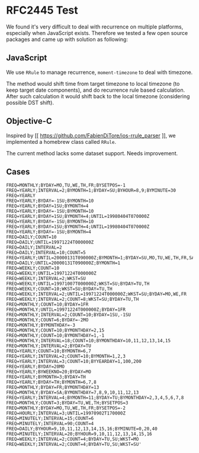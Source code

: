 RFC2445 Test
============

We found it's very difficult to deal with recurrence on multiple platforms, 
especially when JavaScript exists. Therefore we tested a few open source
packages and came up with solution as following:

JavaScript
----------

We use `RRule` to manage recurrence, `moment-timezone` to deal with timezone.

The method would shift time from target timezone to local timezone (to keep 
target date components), and do recurrence rule based calculation. After such 
calculation it would shift back to the local timezone (considering possible
DST shift).


Objective-C
-----------

Inspired by [[ https://github.com/FabienDiTore/ios-rrule_parser ]], we 
implemented a homebrew class called `RRule`.

The current method lacks some dataset support. Needs improvement.


Cases
-----
```
FREQ=MONTHLY;BYDAY=MO,TU,WE,TH,FR;BYSETPOS=-1
FREQ=YEARLY;INTERVAL=2;BYMONTH=1;BYDAY=SU;BYHOUR=8,9;BYMINUTE=30
FREQ=YEARLY
FREQ=YEARLY;BYDAY=-1SU;BYMONTH=10
FREQ=YEARLY;BYDAY=1SU;BYMONTH=4
FREQ=YEARLY;BYDAY=-1SU;BYMONTH=10
FREQ=YEARLY;BYDAY=1SU;BYMONTH=4;UNTIL=19980404T070000Z
FREQ=YEARLY;BYDAY=-1SU;BYMONTH=10
FREQ=YEARLY;BYDAY=1SU;BYMONTH=4;UNTIL=19980404T070000Z
FREQ=YEARLY;BYDAY=-1SU;BYMONTH=4
FREQ=DAILY;COUNT=10
FREQ=DAILY;UNTIL=19971224T000000Z
FREQ=DAILY;INTERVAL=2
FREQ=DAILY;INTERVAL=10;COUNT=5
FREQ=YEARLY;UNTIL=20000131T090000Z;BYMONTH=1;BYDAY=SU,MO,TU,WE,TH,FR,SA
FREQ=DAILY;UNTIL=20000131T090000Z;BYMONTH=1
FREQ=WEEKLY;COUNT=10
FREQ=WEEKLY;UNTIL=19971224T000000Z
FREQ=WEEKLY;INTERVAL=2;WKST=SU
FREQ=WEEKLY;UNTIL=19971007T000000Z;WKST=SU;BYDAY=TU,TH
FREQ=WEEKLY;COUNT=10;WKST=SU;BYDAY=TU,TH
FREQ=WEEKLY;INTERVAL=2;UNTIL=19971224T000000Z;WKST=SU;BYDAY=MO,WE,FR
FREQ=WEEKLY;INTERVAL=2;COUNT=8;WKST=SU;BYDAY=TU,TH
FREQ=MONTHLY;COUNT=10;BYDAY=1FR
FREQ=MONTHLY;UNTIL=19971224T000000Z;BYDAY=1FR
FREQ=MONTHLY;INTERVAL=2;COUNT=10;BYDAY=1SU,-1SU
FREQ=MONTHLY;COUNT=6;BYDAY=-2MO
FREQ=MONTHLY;BYMONTHDAY=-3
FREQ=MONTHLY;COUNT=10;BYMONTHDAY=2,15
FREQ=MONTHLY;COUNT=10;BYMONTHDAY=1,-1
FREQ=MONTHLY;INTERVAL=18;COUNT=10;BYMONTHDAY=10,11,12,13,14,15
FREQ=MONTHLY;INTERVAL=2;BYDAY=TU
FREQ=YEARLY;COUNT=10;BYMONTH=6,7
FREQ=YEARLY;INTERVAL=2;COUNT=10;BYMONTH=1,2,3
FREQ=YEARLY;INTERVAL=3;COUNT=10;BYYEARDAY=1,100,200
FREQ=YEARLY;BYDAY=20MO
FREQ=YEARLY;BYWEEKNO=20;BYDAY=MO
FREQ=YEARLY;BYMONTH=3;BYDAY=TH
FREQ=YEARLY;BYDAY=TH;BYMONTH=6,7,8
FREQ=MONTHLY;BYDAY=FR;BYMONTHDAY=13
FREQ=MONTHLY;BYDAY=SA;BYMONTHDAY=7,8,9,10,11,12,13
FREQ=YEARLY;INTERVAL=4;BYMONTH=11;BYDAY=TU;BYMONTHDAY=2,3,4,5,6,7,8
FREQ=MONTHLY;COUNT=3;BYDAY=TU,WE,TH;BYSETPOS=3
FREQ=MONTHLY;BYDAY=MO,TU,WE,TH,FR;BYSETPOS=-2
FREQ=HOURLY;INTERVAL=3;UNTIL=19970902T170000Z
FREQ=MINUTELY;INTERVAL=15;COUNT=6
FREQ=MINUTELY;INTERVAL=90;COUNT=4
FREQ=DAILY;BYHOUR=9,10,11,12,13,14,15,16;BYMINUTE=0,20,40
FREQ=MINUTELY;INTERVAL=20;BYHOUR=9,10,11,12,13,14,15,16
FREQ=WEEKLY;INTERVAL=2;COUNT=4;BYDAY=TU,SU;WKST=MO
FREQ=WEEKLY;INTERVAL=2;COUNT=4;BYDAY=TU,SU;WKST=SU'
```
